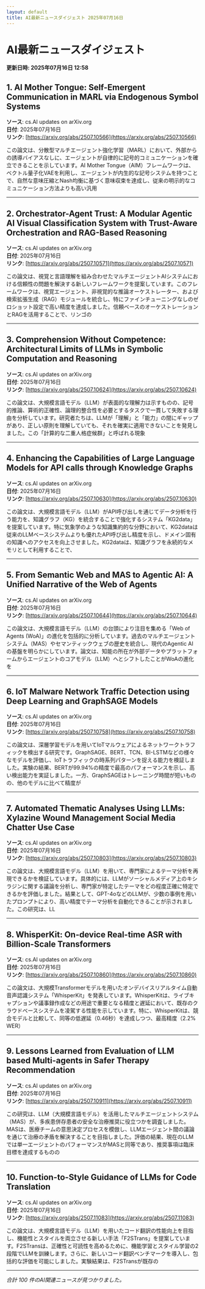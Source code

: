```yaml
---
layout: default
title: AI最新ニュースダイジェスト 2025年07月16日
---
```


# AI最新ニュースダイジェスト
**更新日時: 2025年07月16日 12:58**

## 1. AI Mother Tongue: Self-Emergent Communication in MARL via Endogenous Symbol Systems

**ソース**: cs.AI updates on arXiv.org  
**日付**: 2025年07月16日  
**リンク**: [https://arxiv.org/abs/2507.10566](https://arxiv.org/abs/2507.10566)  

この論文は、分散型マルチエージェント強化学習（MARL）において、外部からの誘導バイアスなしに、エージェントが自律的に記号的コミュニケーションを確立できることを示しています。AI Mother Tongue（AIM）フレームワークは、ベクトル量子化VAEを利用し、エージェントが内生的な記号システムを持つことで、自然な意味圧縮とNash均衡に基づく意味収束を達成し、従来の明示的なコミュニケーション方法よりも高い汎用  

---

## 2. Orchestrator-Agent Trust: A Modular Agentic AI Visual Classification System with Trust-Aware Orchestration and RAG-Based Reasoning

**ソース**: cs.AI updates on arXiv.org  
**日付**: 2025年07月16日  
**リンク**: [https://arxiv.org/abs/2507.10571](https://arxiv.org/abs/2507.10571)  

この論文は、視覚と言語理解を組み合わせたマルチエージェントAIシステムにおける信頼性の問題を解決する新しいフレームワークを提案しています。このフレームワークは、視覚エージェント、非視覚的な推論オーケストレーター、および検索拡張生成（RAG）モジュールを統合し、特にファインチューニングなしのゼロショット設定で高い精度を達成しました。信頼ベースのオーケストレーションとRAGを活用することで、リンゴの  

---

## 3. Comprehension Without Competence: Architectural Limits of LLMs in Symbolic Computation and Reasoning

**ソース**: cs.AI updates on arXiv.org  
**日付**: 2025年07月16日  
**リンク**: [https://arxiv.org/abs/2507.10624](https://arxiv.org/abs/2507.10624)  

この論文は、大規模言語モデル（LLM）が表面的な理解力は示すものの、記号的推論、算術的正確性、論理的整合性を必要とするタスクで一貫して失敗する理由を分析しています。研究者たちは、LLMが「理解」と「能力」の間にギャップがあり、正しい原則を理解していても、それを確実に適用できないことを発見しました。この「計算的な二重人格症候群」と呼ばれる現象  

---

## 4. Enhancing the Capabilities of Large Language Models for API calls through Knowledge Graphs

**ソース**: cs.AI updates on arXiv.org  
**日付**: 2025年07月16日  
**リンク**: [https://arxiv.org/abs/2507.10630](https://arxiv.org/abs/2507.10630)  

この論文は、大規模言語モデル（LLM）がAPI呼び出しを通じてデータ分析を行う能力を、知識グラフ（KG）を統合することで強化するシステム「KG2data」を提案しています。特に気象学のような知識集約的な分野において、KG2dataは従来のLLMベースシステムよりも優れたAPI呼び出し精度を示し、ドメイン固有の知識へのアクセスを向上させました。KG2dataは、知識グラフを永続的なメモリとして利用することで、  

---

## 5. From Semantic Web and MAS to Agentic AI: A Unified Narrative of the Web of Agents

**ソース**: cs.AI updates on arXiv.org  
**日付**: 2025年07月16日  
**リンク**: [https://arxiv.org/abs/2507.10644](https://arxiv.org/abs/2507.10644)  

この論文は、大規模言語モデル（LLM）の台頭により注目を集める「Web of Agents (WoA)」の進化を包括的に分析しています。過去のマルチエージェントシステム（MAS）やセマンティックウェブの歴史を統合し、現代のAgentic AIの基盤を明らかにしています。論文は、知能の所在が外部データやプラットフォームからエージェントのコアモデル（LLM）へとシフトしたことがWoAの進化を  

---

## 6. IoT Malware Network Traffic Detection using Deep Learning and GraphSAGE Models

**ソース**: cs.AI updates on arXiv.org  
**日付**: 2025年07月16日  
**リンク**: [https://arxiv.org/abs/2507.10758](https://arxiv.org/abs/2507.10758)  

この論文は、深層学習モデルを用いてIoTマルウェアによるネットワークトラフィックを検出する研究です。GraphSAGE、BERT、TCN、BI-LSTMなどの様々なモデルを評価し、IoTトラフィックの時系列パターンを捉える能力を検証しました。実験の結果、BERTが99.94%の精度で最高のパフォーマンスを示し、高い検出能力を実証しました。一方、GraphSAGEはトレーニング時間が短いものの、他のモデルに比べて精度が  

---

## 7. Automated Thematic Analyses Using LLMs: Xylazine Wound Management Social Media Chatter Use Case

**ソース**: cs.AI updates on arXiv.org  
**日付**: 2025年07月16日  
**リンク**: [https://arxiv.org/abs/2507.10803](https://arxiv.org/abs/2507.10803)  

この論文は、大規模言語モデル（LLM）を用いて、専門家によるテーマ分析を再現できるかを検証しています。具体的には、LLMがソーシャルメディア上のキシラジンに関する議論を分析し、専門家が特定したテーマをどの程度正確に特定できるかを評価しました。結果として、GPT-4oなどのLLMが、少数の事例を用いたプロンプトにより、高い精度でテーマ分析を自動化できることが示されました。この研究は、LL  

---

## 8. WhisperKit: On-device Real-time ASR with Billion-Scale Transformers

**ソース**: cs.AI updates on arXiv.org  
**日付**: 2025年07月16日  
**リンク**: [https://arxiv.org/abs/2507.10860](https://arxiv.org/abs/2507.10860)  

この論文は、大規模Transformerモデルを用いたオンデバイスリアルタイム自動音声認識システム「WhisperKit」を発表しています。WhisperKitは、ライブキャプションや議事録作成などの用途で重要となる精度と遅延において、既存のクラウドベースシステムを凌駕する性能を示しています。特に、WhisperKitは、競合モデルと比較して、同等の低遅延（0.46秒）を達成しつつ、最高精度（2.2% WER）  

---

## 9. Lessons Learned from Evaluation of LLM based Multi-agents in Safer Therapy Recommendation

**ソース**: cs.AI updates on arXiv.org  
**日付**: 2025年07月16日  
**リンク**: [https://arxiv.org/abs/2507.10911](https://arxiv.org/abs/2507.10911)  

この研究は、LLM（大規模言語モデル）を活用したマルチエージェントシステム（MAS）が、多疾患併存患者の安全な治療推奨に役立つかを調査しました。MASは、医療チームの意思決定プロセスを模倣し、LLMエージェント間の議論を通じて治療の矛盾を解決することを目指しました。評価の結果、現在のLLMでは単一エージェントのパフォーマンスがMASと同等であり、推奨事項は臨床目標を達成するものの  

---

## 10. Function-to-Style Guidance of LLMs for Code Translation

**ソース**: cs.AI updates on arXiv.org  
**日付**: 2025年07月16日  
**リンク**: [https://arxiv.org/abs/2507.11083](https://arxiv.org/abs/2507.11083)  

この論文は、大規模言語モデル（LLM）を用いたコード翻訳の性能向上を目指し、機能性とスタイルを両立させる新しい手法「F2STrans」を提案しています。F2STransは、正確性と可読性を高めるために、機能学習とスタイル学習の2段階でLLMを訓練します。さらに、新しいコード翻訳ベンチマークを導入し、包括的な評価を可能にしました。実験結果は、F2STransが既存の  

---

*合計 100 件のAI関連ニュースが見つかりました。*
